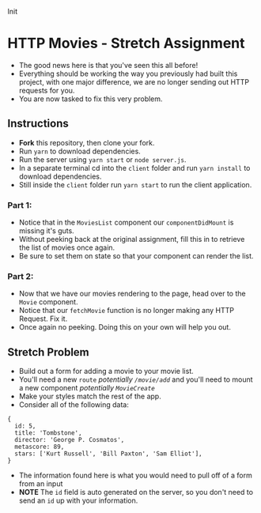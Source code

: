 Init

# HTTP Movies - Stretch Assignment

- The good news here is that you've seen this all before!
- Everything should be working the way you previously had built this project, with one major difference, we are no longer sending out HTTP requests for you.
- You are now tasked to fix this very problem.

## Instructions

- **Fork** this repository, then clone your fork.
- Run `yarn` to download dependencies.
- Run the server using `yarn start` or `node server.js`.
- In a separate terminal cd into the `client` folder and run `yarn install` to download dependencies.
- Still inside the `client` folder run `yarn start` to run the client application.

### Part 1:

- Notice that in the `MoviesList` component our `componentDidMount` is missing it's guts.
- Without peeking back at the original assignment, fill this in to retrieve the list of movies once again.
- Be sure to set them on state so that your component can render the list.

### Part 2:

- Now that we have our movies rendering to the page, head over to the `Movie` component.
- Notice that our `fetchMovie` function is no longer making any HTTP Request. Fix it.
- Once again no peeking. Doing this on your own will help you out.

## Stretch Problem

- Build out a form for adding a movie to your movie list.
- You'll need a new `route` _potentially `/movie/add`_ and you'll need to mount a new component _potentially `MovieCreate`_
- Make your styles match the rest of the app.
- Consider all of the following data:

```
{
  id: 5,
  title: 'Tombstone',
  director: 'George P. Cosmatos',
  metascore: 89,
  stars: ['Kurt Russell', 'Bill Paxton', 'Sam Elliot'],
}
```

- The information found here is what you would need to pull off of a form from an input
- **NOTE** The `id` field is auto generated on the server, so you don't need to send an `id` up with your information.
